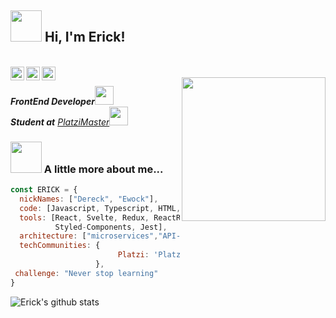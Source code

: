 <h2><img src="https://image.flaticon.com/icons/png/512/92/92031.png" width="50" aling="center"> Hi, I'm Erick!</h2>

<br/>
<a href="https://www.facebook.com/profile.php?id=100050524364273">
  <img align="left" alt="Erick Sanchez | Facebook" width="22px" src="https://cdn1.iconfinder.com/data/icons/social-black-buttons/512/facebook-512.png" />
</a>
<a href="https://www.linkedin.com/in/erick-sn-1a09ba175/">
  <img align="left" alt="Linkedin" width="22px" src="https://cdn.jsdelivr.net/npm/simple-icons@v3/icons/linkedin.svg" />
</a>
<a href="https://www.instagram.com/erick_d.sanchez/">
  <img align="left" alt="Instagram" width="22px" src="https://cdn.jsdelivr.net/npm/simple-icons@v3/icons/instagram.svg" />
</a>
<br />

<img align='right' src="https://image.flaticon.com/icons/svg/1803/1803671.svg" width="230">
<p><em><strong>FrontEnd Developer</strong><img src="https://cdn4.iconfinder.com/data/icons/logos-brands-5/24/react-512.png" width="30"></br><strong>Student at</strong> <a href="https://platzi.com/blog/que-es-platzi-master/">PlatziMaster</a><img src="https://media.giphy.com/media/fYSnHlufseco8Fh93Z/giphy.gif" width="30"> 
</em></p>

### <img src="https://icon-library.com/images/basketball-icon-png/basketball-icon-png-1.jpg" width="50"> A little more about me...  

```javascript
const ERICK = {
  nickNames: ["Dereck", "Ewock"],
  code: [Javascript, Typescript, HTML, CSS, C, C++, Java],
  tools: [React, Svelte, Redux, ReactRouter, Node, Express, MongoDB,
          Styled-Components, Jest],
  architecture: ["microservices","API-REST"],
  techCommunities: {
                        Platzi: 'PlatziMaster',
                   },
 challenge: "Never stop learning"
}
```
![Erick's github stats](https://github-readme-stats.vercel.app/api?username=Erick-SN&show_icons=true&hide_border=true)

